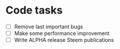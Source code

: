 # Code tasks

* [ ] Remove last important bugs
* [ ] Make some performance improvement
* [ ] Write ALPHA release Steem publications
